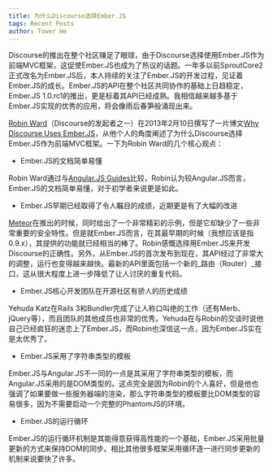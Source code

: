```yaml
---
title: 为什么Discourse选择Ember.JS
tags: Recent Posts
author: Tower He
---
```


Discourse的推出在整个社区赚足了眼球，由于Discourse选择使用Ember.JS作为前端MVC框架，这促使Ember.JS也成为了热议的话题。一年多以前SproutCore2正式改名为Ember.JS后，本人持续的关注了Ember.JS的开发过程，见证着Ember.JS的成长。Ember.JS的API在整个社区共同协作的基础上日趋稳定，Ember.JS 1.0.rc1的推出，更是标着其API已经成熟。我相信越来越多基于Ember.JS实现的优秀的应用，将会像雨后春笋般涌现出来。

[Robin
Ward](http://eviltrout.com/)（Discourse的发起者之一）在2013年2月10日撰写了一片博文[Why Discourse Uses Ember.JS](http://eviltrout.com/2013/02/10/why-discourse-uses-emberjs.html)，从他个人的角度阐述了为什么Discourse选择Ember.JS作为前端MVC框架。一下为Robin Ward的几个核心观点：

* Ember.JS的文档简单易懂

Robin Ward通过与[Angular.JS
Guides](http://docs.angularjs.org/guide/directive)比较，Robin认为较Angular.JS而言，Ember.JS的文档简单易懂，对于初学者来说更是如此。

* Ember.JS早期已经取得了令人瞩目的成绩，近期更是有了大幅的改进

[Meteor](http://meteor.com/)在推出的时候，同时给出了一个非常精彩的示例，但是它却缺少了一些非常重要的安全特性。但是就Ember.JS而言，在其最早期的时候（我想应该是指0.9.x），其提供的功能就已经相当的棒了。Robin感慨选择用Ember.JS来开发Discourse的正确性。另外，从Ember.JS的首次发布到现在，其API经过了非常大的调整，运行也变得越来越快。最新的API里面包括一个新的_路由（Router）_接口，这从很大程度上进一步降低了让人讨厌的重复代码。

* Ember.JS核心开发团队在开源社区有骄人的历史成绩

Yehuda Katz在Rails
3和Bundler完成了让人称口叫绝的工作（还有Merb、jQuery等），而且团队的其他成员也非常的优秀。Yehuda在与Robin的交谈时说他自己已经疯狂的迷恋上了Ember.JS，而Robin也深信这一点，因为Ember.JS实在是太优秀了。

* Ember.JS采用了字符串类型的模板

Ember.JS与Angular.JS不一同的一点是其采用了字符串类型的模板，而Angular.JS采用的是DOM类型的。这点完全是因为Robin的个人喜好，但是他也强调了如果要做一些服务器端的渲染，那么字符串类型的模板要比DOM类型的容易很多，因为不需要启动一个完整的PhantomJS的环境。

* Ember.JS的运行循环

Ember.JS的运行循环机制是其能得意获得高性能的一个基础，Ember.JS采用批量更新的方式来保持DOM的同步。相比其他很多框架采用循环逐一进行同步更新的机制来说要快了许多。
